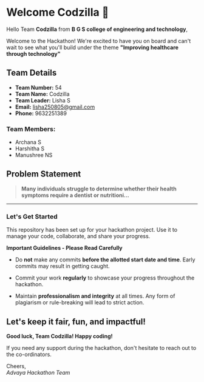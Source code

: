 # Welcome Codzilla 👋

Hello Team **Codzilla** from **B G S college of engineering and technology**,

Welcome to the Hackathon! We're excited to have you on board and can't wait to see what you'll build under the theme **"Improving healthcare through technology"** 

## Team Details

- **Team Number:** 54  
- **Team Name:** Codzilla
- **Team Leader:** Lisha S  
- **Email:** lisha250805@gmail.com  
- **Phone:** 9632251389  

### Team Members:
- Archana S 
- Harshitha S 
- Manushree NS 

## Problem Statement

> **Many individuals struggle to determine whether their health symptoms require a dentist or nutritioni...**

---

### Let's Get Started 

This repository has been set up for your hackathon project. Use it to manage your code, collaborate, and share your progress.

**Important Guidelines - Please Read Carefully**

- Do **not** make any commits **before the allotted start date and time**. Early commits may result in getting caught.
- Commit your work **regularly** to showcase your progress throughout the hackathon.

- Maintain **professionalism and integrity** at all times. Any form of plagiarism or rule-breaking will lead to strict action.

Let's keep it fair, fun, and impactful! 
---

**Good luck, Team Codzilla! Happy coding!**

If you need any support during the hackathon, don't hesitate to reach out to the co-ordinators.

Cheers,  
_Advaya Hackathon Team_